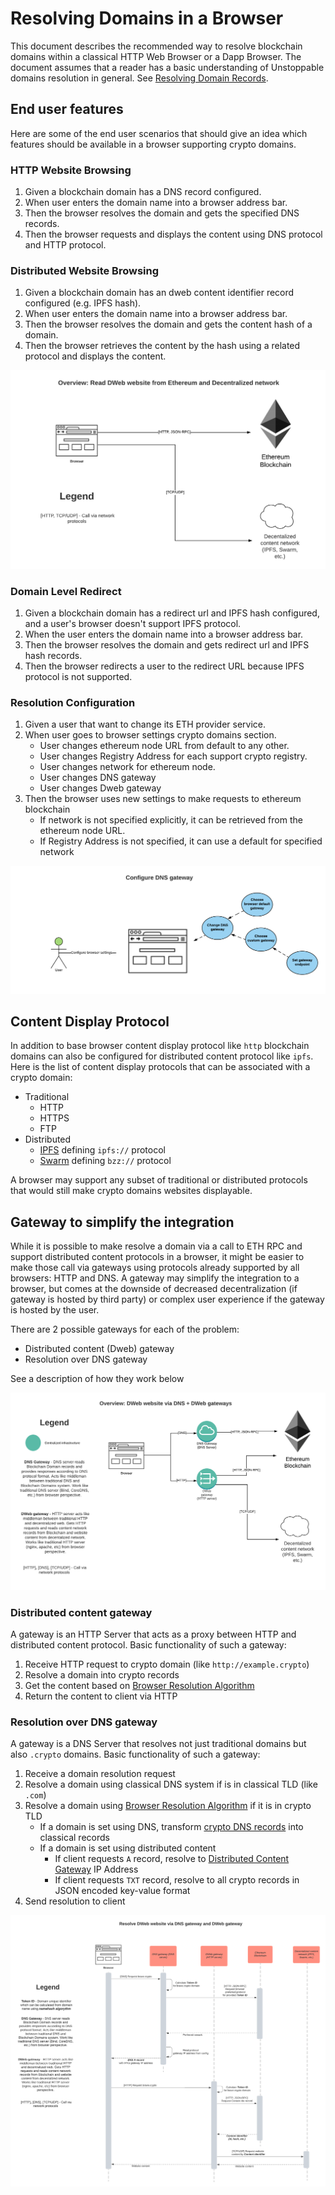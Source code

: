 # Resolving Domains in a Browser

This document describes the recommended way to resolve blockchain domains within a classical HTTP Web Browser or a Dapp Browser. The document assumes that a reader has a basic understanding of Unstoppable domains resolution in general. See [Resolving Domain Records](../domain-registry-essentials/resolving-domain-records.md).

## End user features

Here are some of the end user scenarios that should give an idea which features should be available in a browser supporting crypto domains.

### HTTP Website Browsing

1. Given a blockchain domain has a DNS record configured.
2. When user enters the domain name into a browser address bar.
3. Then the browser resolves the domain and gets the specified DNS records.
4. Then the browser requests and displays the content using DNS protocol and HTTP protocol.

### Distributed Website Browsing

1. Given a blockchain domain has an dweb content identifier record configured \(e.g. IPFS hash\).
2. When user enters the domain name into a browser address bar.
3. Then the browser resolves the domain and gets the content hash of a domain.
4. Then the browser retrieves the content by the hash using a related protocol and displays the content.

![](../.gitbook/assets/overview_read_dweb_website_from_ethereum_and_decentralized_network.png)

### Domain Level Redirect

1. Given a blockchain domain has a redirect url and IPFS hash configured, and a user's browser doesn't support IPFS protocol.
2. When the user enters the domain name into a browser address bar.
3. Then the browser resolves the domain and gets redirect url and IPFS hash records.
4. Then the browser redirects a user to the redirect URL because IPFS protocol is not supported.

### Resolution Configuration

1. Given a user that want to change its ETH provider service.
2. When user goes to browser settings crypto domains section.
   * User changes ethereum node URL from default to any other.
   * User changes Registry Address for each support crypto registry.
   * User changes network for ethereum node.
   * User changes DNS gateway
   * User changes Dweb gateway
3. Then the browser uses new settings to make requests to ethereum blockchain
   * If network is not specified explicitly, it can be retrieved from the ethereum node URL.
   * If Registry Address is not specified, it can use a default for specified network

![](../.gitbook/assets/configure_dns_gateway.png)

## Content Display Protocol

In addition to base browser content display protocol like `http` blockchain domains can also be configured for distributed content protocol like `ipfs`. Here is the list of content display protocols that can be associated with a crypto domain:

* Traditional
  * HTTP
  * HTTPS
  * FTP
* Distributed
  * [IPFS](https://en.wikipedia.org/wiki/InterPlanetary_File_System) defining `ipfs://` protocol
  * [Swarm](https://swarm-guide.readthedocs.io/en/stable/architecture.html#the-bzz-protocol) defining `bzz://` protocol

A browser may support any subset of traditional or distributed protocols that would still make crypto domains websites displayable.

## Gateway to simplify the integration

While it is possible to make resolve a domain via a call to ETH RPC and support distributed content protocols in a browser, it might be easier to make those call via gateways using protocols already supported by all browsers: HTTP and DNS. A gateway may simplify the integration to a browser, but comes at the downside of decreased decentralization \(if gateway is hosted by third party\) or complex user experience if the gateway is hosted by the user.

There are 2 possible gateways for each of the problem:

* Distributed content \(Dweb\) gateway
* Resolution over DNS gateway

See a description of how they work below

![](../.gitbook/assets/overview_dweb_website_via_dns_dweb_gateways.png)

### Distributed content gateway

A gateway is an HTTP Server that acts as a proxy between HTTP and distributed content protocol. Basic functionality of such a gateway:

1. Receive HTTP request to crypto domain \(like `http://example.crypto`\)
2. Resolve a domain into crypto records
3. Get the content based on [Browser Resolution Algorithm](browser-resolution-algorithm.md)
4. Return the content to client via HTTP

### Resolution over DNS gateway

A gateway is a DNS Server that resolves not just traditional domains but also `.crypto` domains. Basic functionality of such a gateway:

1. Receive a domain resolution request
2. Resolve a domain using classical DNS system if is in classical TLD \(like `.com`\)
3. Resolve a domain using [Browser Resolution Algorithm](browser-resolution-algorithm.md) if it is in crypto TLD
   * If a domain is set using DNS, transform [crypto DNS records](browser-resolution-algorithm.md#dns-records) into classical records
   * If a domain is set using distributed content
     * If client requests `A` record, resolve to [Distributed Content Gateway](resolving-domains-in-a-browser.md#distributed-content-gateway) IP Address
     * If client requests `TXT` record, resolve to all crypto records in JSON encoded key-value format
4. Send resolution to client

![](../.gitbook/assets/resolve_dweb_website_via_dns_gateway_and_dweb_gateway.png)

